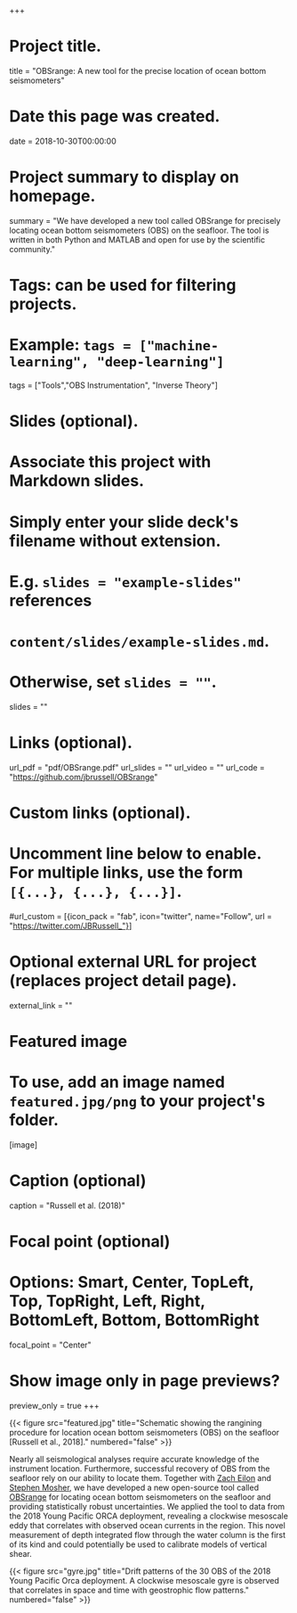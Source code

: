 +++
# Project title.
title = "OBSrange: A new tool for the precise location of ocean bottom seismometers"

# Date this page was created.
date = 2018-10-30T00:00:00

# Project summary to display on homepage.
summary = "We have developed a new tool called OBSrange for precisely locating ocean bottom seismometers (OBS) on the seafloor. The tool is written in both Python and MATLAB and open for use by the scientific community."

# Tags: can be used for filtering projects.
# Example: `tags = ["machine-learning", "deep-learning"]`
tags = ["Tools","OBS Instrumentation", "Inverse Theory"]

# Slides (optional).
#   Associate this project with Markdown slides.
#   Simply enter your slide deck's filename without extension.
#   E.g. `slides = "example-slides"` references 
#   `content/slides/example-slides.md`.
#   Otherwise, set `slides = ""`.
slides = ""

# Links (optional).
url_pdf = "pdf/OBSrange.pdf"
url_slides = ""
url_video = ""
url_code = "https://github.com/jbrussell/OBSrange"

# Custom links (optional).
#   Uncomment line below to enable. For multiple links, use the form `[{...}, {...}, {...}]`.
#url_custom = [{icon_pack = "fab", icon="twitter", name="Follow", url = "https://twitter.com/JBRussell_"}]

# Optional external URL for project (replaces project detail page).
external_link = ""

# Featured image
# To use, add an image named `featured.jpg/png` to your project's folder. 
[image]
  # Caption (optional)
  caption = "Russell et al. (2018)"
  
  # Focal point (optional)
  # Options: Smart, Center, TopLeft, Top, TopRight, Left, Right, BottomLeft, Bottom, BottomRight
  focal_point = "Center"
  
  # Show image only in page previews?
  preview_only = true
+++

{{< figure src="featured.jpg" title="Schematic showing the rangining procedure for location ocean bottom seismometers (OBS) on the seafloor [Russell et al., 2018]." numbered="false" >}}

Nearly all seismological analyses require accurate knowledge of the instrument location. Furthermore, successful recovery of OBS from the seafloor rely on our ability to locate them. Together with <a href="http://zeilon.squarespace.com/">Zach Eilon</a> and <a href ="https://www.researchgate.net/profile/Stephen_Mosher">Stephen Mosher</a>, we have developed a new open-source tool called <a href="">OBSrange</a> for locating ocean bottom seismometers on the seafloor and providing statistically robust uncertainties. We applied the tool to data from the 2018 Young Pacific ORCA deployment, revealing a clockwise mesoscale eddy that correlates with observed ocean currents in the region. This novel measurement of depth integrated flow through the water column is the first of its kind and could potentially be used to calibrate models of vertical shear.

{{< figure src="gyre.jpg" title="Drift patterns of the 30 OBS of the 2018 Young Pacific Orca deployment. A clockwise mesoscale gyre is observed that correlates in space and time with geostrophic flow patterns." numbered="false" >}}



